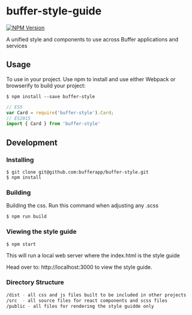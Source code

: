 # buffer-style-guide

[![NPM Version](https://img.shields.io/npm/v/buffer-style.svg)](https://www.npmjs.com/package/buffer-style)

A unified style and components to use across Buffer applications and services

## Usage

To use in your project. Use npm to install and use either Webpack or browserify
to build your project:

```
$ npm install --save buffer-style
```

```javascript
// ES5
var Card = require('buffer-style').Card;
// ES2015
import { Card } from 'buffer-style'
```

## Development

### Installing

```
$ git clone git@github.com:bufferapp/buffer-style.git
$ npm install
```

### Building
Building the css.  Run this command when adjusting any .scss
```
$ npm run build
```

### Viewing the style guide
```
$ npm start
```
This will run a local web server where the index.html is the style guide

Head over to: http://localhost:3000 to view the style guide.  

### Directory Structure
```bash
/dist - all css and js files built to be included in other projects
/src  - all source files for react components and scss files
/public - all files for rendering the style guidde only
```
